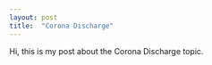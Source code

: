 ```yaml
---
layout: post
title:  "Corona Discharge"
---
```


<!-- This is your dynmaic content, so to speak. The naming convention of these files is important and must follow the format: `YEAR-MONTH-DAY-title.markup`. The permalinks can be customized for each post, but the date and markup language are determined solely by the filename. -->

Hi, this is my post about the Corona Discharge topic. 